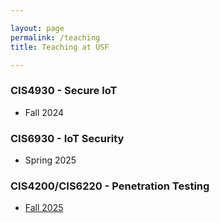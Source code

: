 ```yaml
---

layout: page
permalink: /teaching
title: Teaching at USF

---
```


### CIS4930 - Secure IoT

- Fall 2024

### CIS6930 - IoT Security
<!-- - [Spring 2025](/teaching/cis6930) -->
- Spring 2025

### CIS4200/CIS6220 - Penetration Testing
- [Fall 2025](https://usflearn.instructure.com/courses/1978890)